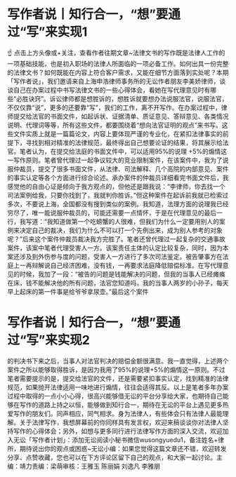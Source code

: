 # 写作者说丨知行合一，“想”要通过“写”来实现1

☝ 点击上方头像或+关注，查看作者往期文章~法律文书的写作既是法律人工作的一项基础技能，也是初入职场的法律人所面临的一项必备工作。如何出具一份完整的法律文书？如何既能在内容上符合客户需求，又能在细节方面落到实处呢？本期「写作者说」，我们邀请来自上海申浩律师事务所的无讼作者朋友李美娇律师，谈谈自己在办案过程中书写法律文书的一些心得体会，看她在写代理意见时有哪些“必胜诀窍”。诉讼律师都是想胜诉的，想胜诉就要想办法说服法官，说服法官，不仅仅靠“说”，更多的还要靠“写”，我们的工作，离不开写作。在办案过程中，律师提交给法官的书面文件，如起诉状、证据清单、质证意见、答辩意见、各类情况说明、代理词等等，所有这些文件，都要围绕着“想向法官证明的观点”来书写。这些文件实质上就是一篇篇论文，内容上要体现严谨的专业化，在紧扣法律事实的前提下，寻找到相对精准的法律规范，最终得出自己想要论证的结果，将其展示给法官。笔者认为，在提交给法庭的书面文件中，可以适用95%的说理 +5%的煽情这一写作原则。笔者曾代理过一起争议较大的竞业限制案件，在该案件中，我为了说服仲裁员，提交了很多书面文件，从法律、司法解释、几个高院的内部意见、案件的事实认定等各个方面进行综合论述。承办案件的仲裁员详细看完书面文件后，我感觉他的自由心证是倾向于我方观点的，但他还是跟我说：“李律师，你去找一个司法案例给我，只要你找到了，我就判你胜诉。”但这种案件在起诉前我就已检索过多次，不要说上海，全国都没有搜到类似的案例。我知道，法理方面的说理我已经穷尽了，唯一能说服仲裁员的，可能还需要一点情怀，于是在代理意见的最后一行，我写道：“我知道做第一个吃螃蟹的人很难，但我们为什么一定要用别人的案例来决定自己的裁决，我们为什么不可以打一个先例出来，成为别人参考的对象呢？”后来这个案件仲裁员裁决我方完胜了。笔者还曾代理过一起复杂的交通事故案件，该案中笔者代理受害人一方。该案责任主体的认定比较复杂，同时，因为本案还涉及到外伤参与度的问题，受害人一方进行了多次司法鉴定。被告肇事方在法庭上一再辩解说自己经济困难，没有钱，一再要求法庭降低赔偿标准。在写代理意见的时候，我加了一段：“被告的问题是钱能解决的问题，但我的当事人已经瘫痪在床，钱不能解决他的所有问题，法官您知道吗，我的当事人两岁的小孙子，每天早上起床的第一件事是给爷爷拿尿壶。”最后这个案件

# 写作者说丨知行合一，“想”要通过“写”来实现2

的判决书下来之后，当事人对法官判决的赔偿金额很满意。我一直觉得，上述两个案件之所以能够取得胜诉，是因为我用了95%的说理+5%的煽情这一原则。不过笔者需要提示的是，提交给法官的文件，还是需要紧扣事实认定，找到精准的法律规范，如果抛开法律适用一味地进行煽情，往往会适得其反。以上是笔者多年办案过程中取得的一点小小心得，很高兴能够借无讼的平台分享给大家，也期待自己能够在写作的道路上持之以恒，能够做到知行合一，期待在无讼的平台上遇见更多热爱写作的朋友们。同声相应，同气相求。身为法律人，有些体会只有法律人最能理解。关于法律写作，我想屏幕前的你同样具有发言权，欢迎来稿谈谈你对法律人坚持写作的心得体会；另外，如想与更多同行进行法律写作方面的深入交流，欢迎加入无讼「写作者计划」：添加无讼阅读小秘书微信wusongyuedu1，备注姓名+律所，期待说出你的观点或困惑~无讼小编：如果您觉得这篇文章还不错，欢迎转发分享、点赞收藏，您也可以在下方评论区留下自己的观点，和大家一起讨论。主编：靖力责编：梁萌审核：王雅玉 陈丽娟 刘逸凡 李雅朋

